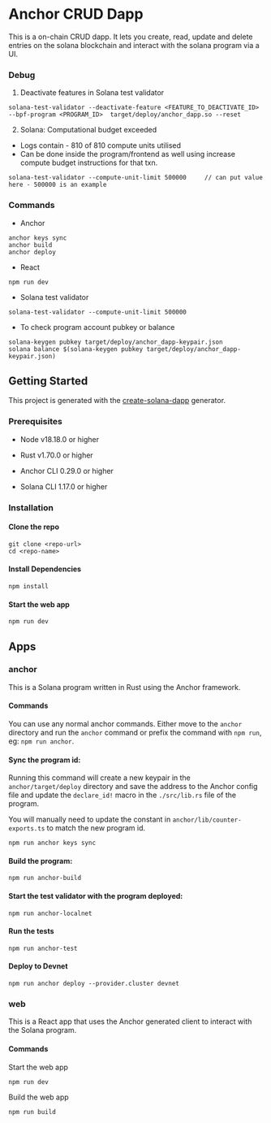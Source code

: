 # Anchor CRUD Dapp

This is a on-chain CRUD dapp. It lets you create, read, update and delete entries on the solana blockchain and interact with the solana program via a UI.

### Debug

1. Deactivate features in Solana test validator

```
solana-test-validator --deactivate-feature <FEATURE_TO_DEACTIVATE_ID> --bpf-program <PROGRAM_ID>  target/deploy/anchor_dapp.so --reset
```

2. Solana: Computational budget exceeded

- Logs contain - 810 of 810 compute units utilised
- Can be done inside the program/frontend as well using increase compute budget instructions for that txn.

```
solana-test-validator --compute-unit-limit 500000     // can put value here - 500000 is an example
```

### Commands

- Anchor

```
anchor keys sync
anchor build
anchor deploy
```

- React

```
npm run dev
```

- Solana test validator

```
solana-test-validator --compute-unit-limit 500000
```

- To check program account pubkey or balance

```
solana-keygen pubkey target/deploy/anchor_dapp-keypair.json
solana balance $(solana-keygen pubkey target/deploy/anchor_dapp-keypair.json)
```

## Getting Started

This project is generated with the [create-solana-dapp](https://github.com/solana-developers/create-solana-dapp) generator.

### Prerequisites

- Node v18.18.0 or higher

- Rust v1.70.0 or higher
- Anchor CLI 0.29.0 or higher
- Solana CLI 1.17.0 or higher

### Installation

#### Clone the repo

```shell
git clone <repo-url>
cd <repo-name>
```

#### Install Dependencies

```shell
npm install
```

#### Start the web app

```
npm run dev
```

## Apps

### anchor

This is a Solana program written in Rust using the Anchor framework.

#### Commands

You can use any normal anchor commands. Either move to the `anchor` directory and run the `anchor` command or prefix the command with `npm run`, eg: `npm run anchor`.

#### Sync the program id:

Running this command will create a new keypair in the `anchor/target/deploy` directory and save the address to the Anchor config file and update the `declare_id!` macro in the `./src/lib.rs` file of the program.

You will manually need to update the constant in `anchor/lib/counter-exports.ts` to match the new program id.

```shell
npm run anchor keys sync
```

#### Build the program:

```shell
npm run anchor-build
```

#### Start the test validator with the program deployed:

```shell
npm run anchor-localnet
```

#### Run the tests

```shell
npm run anchor-test
```

#### Deploy to Devnet

```shell
npm run anchor deploy --provider.cluster devnet
```

### web

This is a React app that uses the Anchor generated client to interact with the Solana program.

#### Commands

Start the web app

```shell
npm run dev
```

Build the web app

```shell
npm run build
```
